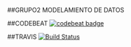 ##GRUPO2 MODELAMIENTO DE DATOS

##CODEBEAT
[![codebeat badge](https://codebeat.co/badges/28524988-9f9f-4694-ba0a-9dec6e8502b8)](https://codebeat.co/projects/github-com-kleberyarus1990-myproyecto-master)

##TRAVIS
[![Build Status](https://travis-ci.org/kleberyarus1990/myproyecto.svg?branch=master)](https://travis-ci.org/kleberyarus1990/myproyecto)